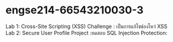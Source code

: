 # engse214-66543210030-3
Lab 1: Cross-Site Scripting (XSS) Challenge : เป็นการแก้ไขช่องโหว่ XSS <br>
Lab 2: Secure User Profile Project :ทดสอบ SQL Injection Protection:
